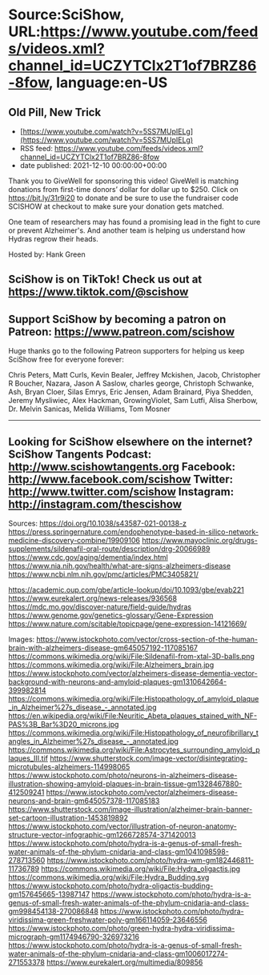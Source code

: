 # Source:SciShow, URL:https://www.youtube.com/feeds/videos.xml?channel_id=UCZYTClx2T1of7BRZ86-8fow, language:en-US

## Old Pill, New Trick
 - [https://www.youtube.com/watch?v=5SS7MUpIELg](https://www.youtube.com/watch?v=5SS7MUpIELg)
 - RSS feed: https://www.youtube.com/feeds/videos.xml?channel_id=UCZYTClx2T1of7BRZ86-8fow
 - date published: 2021-12-10 00:00:00+00:00

Thank you to GiveWell for sponsoring this video! GiveWell is matching donations from first-time donors’ dollar for dollar up to $250. Click on https://bit.ly/31r9i20 to donate and be sure to use the fundraiser code SCISHOW at checkout to make sure your donation gets matched.

One team of researchers may has found a promising lead in the fight to cure or prevent Alzheimer's. And another team is helping us understand how Hydras regrow their heads.

Hosted by: Hank Green

SciShow is on TikTok!  Check us out at https://www.tiktok.com/@scishow 
----------
Support SciShow by becoming a patron on Patreon: https://www.patreon.com/scishow
----------
Huge thanks go to the following Patreon supporters for helping us keep SciShow free for everyone forever:

Chris Peters, Matt Curls, Kevin Bealer, Jeffrey Mckishen, Jacob, Christopher R Boucher, Nazara, Jason A Saslow, charles george, Christoph Schwanke, Ash, Bryan Cloer, Silas Emrys, Eric Jensen, Adam Brainard, Piya Shedden, Jeremy Mysliwiec, Alex Hackman, GrowingViolet, Sam Lutfi, Alisa Sherbow, Dr. Melvin Sanicas, Melida Williams, Tom Mosner

----------
Looking for SciShow elsewhere on the internet?
SciShow Tangents Podcast: http://www.scishowtangents.org
Facebook: http://www.facebook.com/scishow
Twitter: http://www.twitter.com/scishow
Instagram: http://instagram.com/thescishow
----------
Sources:
https://doi.org/10.1038/s43587-021-00138-z
https://press.springernature.com/endophenotype-based-in-silico-network-medicine-discovery-combine/19909106 
https://www.mayoclinic.org/drugs-supplements/sildenafil-oral-route/description/drg-20066989
https://www.cdc.gov/aging/dementia/index.html
https://www.nia.nih.gov/health/what-are-signs-alzheimers-disease
https://www.ncbi.nlm.nih.gov/pmc/articles/PMC3405821/

https://academic.oup.com/gbe/article-lookup/doi/10.1093/gbe/evab221 
https://www.eurekalert.org/news-releases/936568 
https://mdc.mo.gov/discover-nature/field-guide/hydras
https://www.genome.gov/genetics-glossary/Gene-Expression
https://www.nature.com/scitable/topicpage/gene-expression-14121669/

Images:
https://www.istockphoto.com/vector/cross-section-of-the-human-brain-with-alzheimers-disease-gm645057192-117085167
https://commons.wikimedia.org/wiki/File:Sildenafil-from-xtal-3D-balls.png
https://commons.wikimedia.org/wiki/File:Alzheimers_brain.jpg
https://www.istockphoto.com/vector/alzheimers-disease-dementia-vector-background-with-neurons-and-amyloid-plaques-gm1310642664-399982814
https://commons.wikimedia.org/wiki/File:Histopathology_of_amyloid_plaque_in_Alzheimer%27s_disease_-_annotated.jpg
https://en.wikipedia.org/wiki/File:Neuritic_Abeta_plaques_stained_with_NF-PAS%3B_Bar%3D20_microns.jpg
https://commons.wikimedia.org/wiki/File:Histopathology_of_neurofibrillary_tangles_in_Alzheimer%27s_disease_-_annotated.jpg
https://commons.wikimedia.org/wiki/File:Astrocytes_surrounding_amyloid_plaques_III.tif
https://www.shutterstock.com/image-vector/disintegrating-microtubules-alzheimers-114998065
https://www.istockphoto.com/photo/neurons-in-alzheimers-disease-illustration-showing-amyloid-plaques-in-brain-tissue-gm1328467880-412509241
https://www.istockphoto.com/vector/alzheimers-disease-neurons-and-brain-gm645057378-117085183
https://www.shutterstock.com/image-illustration/alzheimer-brain-banner-set-cartoon-illustration-1453819892
https://www.istockphoto.com/vector/illustration-of-neuron-anatomy-structure-vector-infographic-gm1266728574-371420013
https://www.istockphoto.com/photo/hydra-is-a-genus-of-small-fresh-water-animals-of-the-phylum-cnidaria-and-class-gm1041098598-278713560
https://www.istockphoto.com/photo/hydra-wm-gm182446811-11736789
https://commons.wikimedia.org/wiki/File:Hydra_oligactis.jpg
https://commons.wikimedia.org/wiki/File:Hydra_Budding.svg
https://www.istockphoto.com/photo/hydra-oligactis-budding-gm157645665-13987147
https://www.istockphoto.com/photo/hydra-is-a-genus-of-small-fresh-water-animals-of-the-phylum-cnidaria-and-class-gm998454138-270086848
https://www.istockphoto.com/photo/hydra-viridissima-green-freshwater-poly-gm166114059-23646556
https://www.istockphoto.com/photo/green-hydra-hydra-viridissima-micrograph-gm1174946790-326973216
https://www.istockphoto.com/photo/hydra-is-a-genus-of-small-fresh-water-animals-of-the-phylum-cnidaria-and-class-gm1006017274-271553378
https://www.eurekalert.org/multimedia/809856

